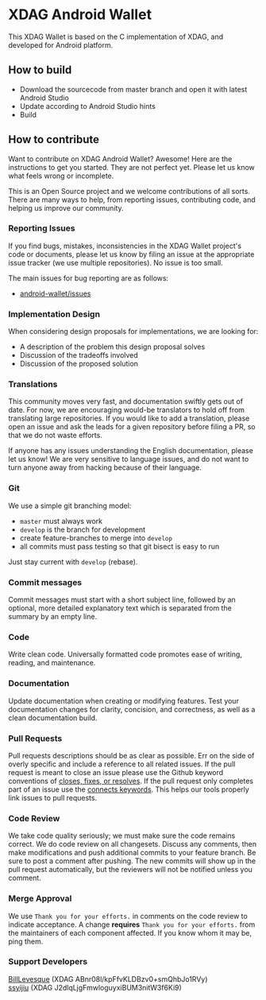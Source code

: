 # XDAG Android Wallet

This XDAG Wallet is based on the C implementation of XDAG, and developed for Android platform. 

## How to build 

* Download the sourcecode from master branch and open it with latest Android Studio
* Update according to Android Studio hints
* Build

## How to contribute 

Want to contribute on XDAG Android Wallet? Awesome! Here are the instructions to get you started.
They are not perfect yet. Please let us know what feels wrong or incomplete.

This is an Open Source project and we welcome contributions of all sorts.
There are many ways to help, from reporting issues, contributing code, and
helping us improve our community.

### Reporting Issues

If you find bugs, mistakes, inconsistencies in the XDAG Wallet project's code or
documents, please let us know by filing an issue at the appropriate issue
tracker (we use multiple repositories). No issue is too small.

The main issues for bug reporting are as follows: 
- [android-wallet/issues](https://github.com/XDagger/android-wallet/issues)  

### Implementation Design

When considering design proposals for implementations, we are looking for:

- A description of the problem this design proposal solves
- Discussion of the tradeoffs involved
- Discussion of the proposed solution

### Translations

This community moves very fast, and documentation swiftly gets out of date. For now, we are encouraging would-be translators to hold off from translating large repositories. If you would like to add a translation, please open an issue and ask the leads for a given repository before filing a PR, so that we do not waste efforts.

If anyone has any issues understanding the English documentation, please let us know! We are very sensitive to language issues, and do not want to turn anyone away from hacking because of their language.

### Git

We use a simple git branching model:

- `master` must always work
- `develop` is the branch for development  
- create feature-branches to merge into `develop`
- all commits must pass testing so that git bisect is easy to run

Just stay current with `develop` (rebase).

### Commit messages

Commit messages must start with a short subject line, followed by an optional,
more detailed explanatory text which is separated from the summary by an empty
line.

### Code

Write clean code. Universally formatted code promotes ease of writing, reading, and maintenance.

### Documentation

Update documentation when creating or modifying features. Test your documentation changes for clarity, concision, and correctness, as well as a clean documentation build.

### Pull Requests

Pull requests descriptions should be as clear as possible. Err on the side of overly specific and include a reference to all related issues. If the pull request is meant to close an issue please use the Github keyword conventions of [closes, fixes, or resolves]( https://help.github.com/articles/closing-issues-via-commit-messages/). If the pull request only completes part of an issue use the [connects keywords]( https://github.com/waffleio/waffle.io/wiki/FAQs#prs-connect-keywords). This helps our tools properly link issues to pull requests. 

### Code Review

We take code quality seriously; we must make sure the code remains correct. We do code review on all changesets. Discuss any comments, then make modifications and push additional commits to your feature branch. Be sure to post a comment after pushing. The new commits will show up in the pull request automatically, but the reviewers will not be notified unless you comment.

### Merge Approval

We use `Thank you for your efforts.` in comments on the code review to indicate acceptance. A change **requires** `Thank you for your efforts.` from the maintainers of each component affected. If you know whom it may be, ping them. 

### Support Developers  

[BillLevesque](https://github.com/amazingMan2017) (XDAG ABnr08l/kpFfvKLDBzv0+smQhbJo1RVy)   
[ssyijiu](https://github.com/ssyijiu) (XDAG J2dlqLjgFmwloguyxiBUM3nitW3f6Ki9)  
